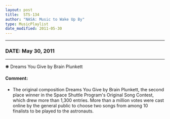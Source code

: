 ```yaml
---
layout: post
title:  STS-134
author: "NASA: Music to Wake Up By"
type: MusicPlaylist
date_modified: 2011-05-30
---
```


----
### DATE: May 30, 2011
----
✺ Dreams You Give by Brain Plunkett

#### Comment:
* The original composition Dreams You Give by Brain Plunkett, the second place winner in the Space Shuttle Program's Original Song Contest, which drew more than 1,300 entries. More than a million votes were cast online by the general public to choose two songs from among 10 finalists to be played to the astronauts.
